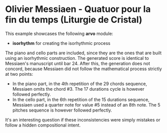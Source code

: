 # Olivier Messiaen - Quatuor pour la fin du temps (Liturgie de Cristal)

This example showcases the following **arvo** module:

* **isorhythm** for creating the isorhythmic process

The piano and cello parts are included, since they are the ones that are built using an isorhythmic construction. The generated score is identical to Messiaen's manuscript until bar 24. After this, the generation does not concord, because Messiaen did not follow the mathematical process strictly at two points:

* In the piano part, in the 4th repetition of the 29 chords sequence, Messiaen omits the chord #3. The 17 durations cycle is however followed perfectly.
* In the cello part, in the 6th repetition of the 15 durations sequence, Messiaen used a quarter note for value #5 instead of an 8th note. The 5 pitches sequence is however followed perfectly.

It's an interesting question if these inconsistencies were simply mistakes or follow a hidden compositional intent.
